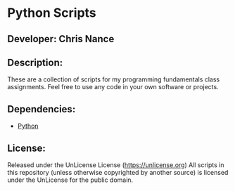 # Python Scripts
## Developer: Chris Nance

## Description:

These are a collection of scripts for my programming fundamentals class assignments. Feel free to use any code in your own software or projects.

## Dependencies:

- [Python](https://www.python.org/downloads/)

## License:
Released under the UnLicense License (https://unlicense.org)
All scripts in this repository (unless otherwise copyrighted by another source) is licensed under the UnLicense for the public domain.

